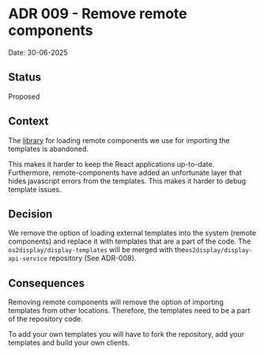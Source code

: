 # ADR 009 - Remove remote components

Date: 30-06-2025

## Status

Proposed

## Context

The [library](https://www.npmjs.com/package/@paciolan/remote-component) for loading remote components we use for
importing the templates is abandoned.

This makes it harder to keep the React applications up-to-date. Furthermore, remote-components have added
an unfortunate layer that hides javascript errors from the templates. This makes it harder to debug template issues.

## Decision

We remove the option of loading external templates into the system (remote components) and replace it with templates
that are a part of the code. The `os2display/display-templates` will be merged with the`os2display/display-api-service`
repository (See ADR-008).

## Consequences

Removing remote components will remove the option of importing templates from other locations. Therefore, the templates
need to be a part of the repository code.

To add your own templates you will have to fork the repository, add your templates and build your own clients.
